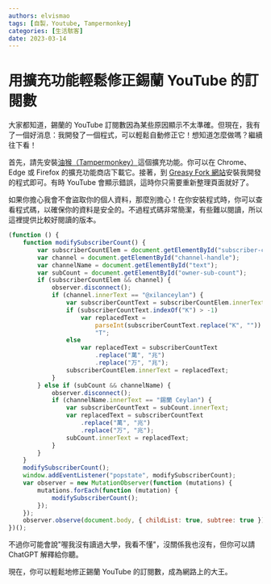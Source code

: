 ```yaml
---
authors: elvismao
tags: [自製，Youtube, Tampermonkey]
categories: [生活駭客]
date: 2023-03-14
---
```


# 用擴充功能輕鬆修正錫蘭 YouTube 的訂閱數

大家都知道，錫蘭的 YouTube 訂閱數因為某些原因顯示不太準確。但現在，我有了一個好消息：我開發了一個程式，可以輕鬆自動修正它！想知道怎麼做嗎？繼續往下看！

首先，請先安裝[油猴（Tampermonkey）](https://chrome.google.com/webstore/detail/dhdgffkkebhmkfjojejmpbldmpobfkfo)這個擴充功能。你可以在 Chrome、Edge 或 Firefox 的擴充功能商店下載它。接著，到 [Greasy Fork 網站](https://greasyfork.org/zh-TW/scripts/461789-%E9%8C%AB%E8%98%AD%E8%A8%82%E9%96%B1%E6%A0%A1%E6%AD%A3)安裝我開發的程式即可。有時 YouTube 會顯示錯誤，這時你只需要重新整理頁面就好了。

如果你擔心我會不會盜取你的個人資料，那麼別擔心！在你安裝程式時，你可以查看程式碼，以確保你的資料是安全的。不過程式碼非常簡潔，有些難以閱讀，所以這裡提供比較好閱讀的版本。

```js
(function () {
    function modifySubscriberCount() {
        var subscriberCountElem = document.getElementById("subscriber-count");
        var channel = document.getElementById("channel-handle");
        var channelName = document.getElementById("text");
        var subCount = document.getElementById("owner-sub-count");
        if (subscriberCountElem && channel) {
            observer.disconnect();
            if (channel.innerText == "@xilanceylan") {
                var subscriberCountText = subscriberCountElem.innerText;
                if (subscriberCountText.indexOf("K") > -1)
                    var replacedText =
                        parseInt(subscriberCountText.replace("K", "")) / 10 +
                        "T";
                else
                    var replacedText = subscriberCountText
                        .replace("萬", "兆")
                        .replace("万", "兆");
                subscriberCountElem.innerText = replacedText;
            }
        } else if (subCount && channelName) {
            observer.disconnect();
            if (channelName.innerText == "錫蘭 Ceylan") {
                var subscriberCountText = subCount.innerText;
                var replacedText = subscriberCountText
                    .replace("萬", "兆")
                    .replace("万", "兆");
                subCount.innerText = replacedText;
            }
        }
    }
    modifySubscriberCount();
    window.addEventListener("popstate", modifySubscriberCount);
    var observer = new MutationObserver(function (mutations) {
        mutations.forEach(function (mutation) {
            modifySubscriberCount();
        });
    });
    observer.observe(document.body, { childList: true, subtree: true });
})();
```

不過你可能會說"喔我沒有讀過大學，我看不懂"，沒關係我也沒有，但你可以請 ChatGPT 解釋給你聽。

現在，你可以輕鬆地修正錫蘭 YouTube 的訂閱數，成為網路上的大王。
